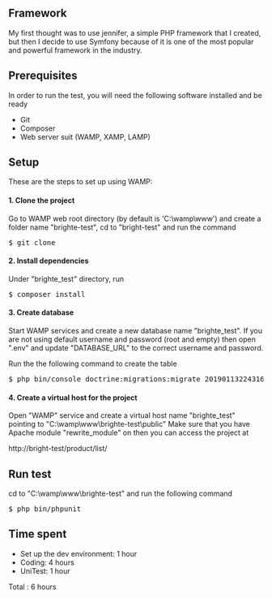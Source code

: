 ## Framework
My first thought was to use jennifer, a simple PHP framework that I created, 
but then I decide to use Symfony because of it is one of the most popular and powerful framework in the industry.

## Prerequisites
In order to run the test, you will need the following software installed and be ready
- Git
- Composer
- Web server suit (WAMP, XAMP, LAMP)

## Setup
These are the steps to set up using WAMP:
#### 1. Clone the project

Go to WAMP web root directory (by default is 'C:\wamp\www\') and create a folder name "brighte-test", cd to "bright-test" and run the command
<pre>
$ git clone 
</pre>

#### 2. Install dependencies

Under "brighte_test" directory, run

<pre>
$ composer install
</pre>

#### 3. Create database

Start WAMP services and create a new database name "brighte_test". 
If you are not using default username and password (root and empty) then open ".env" and update "DATABASE_URL" to the correct username and password.

Run the the following command to create the table

<pre>
$ php bin/console doctrine:migrations:migrate 20190113224316
</pre>

#### 4. Create a virtual host for the project

Open "WAMP" service and create a virtual host name "brighte_test" pointing to "C:\wamp\www\brighte-test\public"
Make sure that you have Apache module "rewrite_module" on then you can access the project at

http://bright-test/product/list/

## Run test

cd to "C:\wamp\www\brighte-test\" and run the following command 

<pre>
$ php bin/phpunit
</pre>

## Time spent
- Set up the dev environment: 1 hour
- Coding: 4 hours
- UniTest: 1 hour

Total : 6 hours